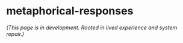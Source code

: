 # metaphorical-responses

*(This page is in development. Rooted in lived experience and system repair.)*
